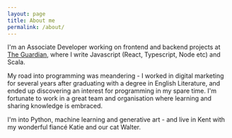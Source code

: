 ```yaml
---
layout: page
title: About me
permalink: /about/
---
```


I'm an Associate Developer working on frontend and backend projects at [The Guardian](https://www.theguardian.com/), where I write Javascript (React, Typescript, Node etc) and Scala.

My road into programming was meandering - I worked in digital marketing for several years after graduating with a degree in English Literature, and ended up discovering an interest for programming in my spare time. I'm fortunate to work in a great team and organisation where learning and sharing knowledge is embraced.

I'm into Python, machine learning and generative art - and live in Kent with my wonderful fiancé Katie and our cat Walter.